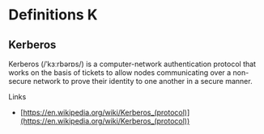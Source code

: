 # Definitions K

## Kerberos
Kerberos (/ˈkɜːrbərɒs/) is a computer-network authentication protocol that works on the basis of tickets to allow nodes communicating over a non-secure network to prove their identity to one another in a secure manner.

Links
- [https://en.wikipedia.org/wiki/Kerberos_(protocol)](https://en.wikipedia.org/wiki/Kerberos_(protocol))
